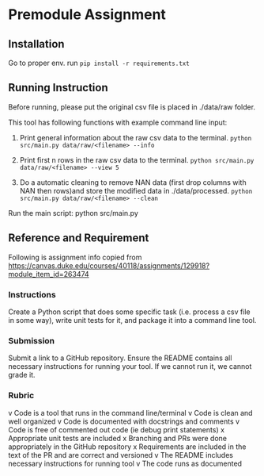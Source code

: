 # Premodule Assignment

## Installation

Go to proper env.
run `pip install -r requirements.txt`

## Running Instruction

Before running, please put the original csv file is placed in ./data/raw folder.

This tool has following functions with example command line input:
1. Print general information about the raw csv data to the terminal. 
`python src/main.py data/raw/<filename> --info`

2. Print first n rows in the raw csv data to the terminal.
`python src/main.py data/raw/<filename> --view 5`

3. Do a automatic cleaning to remove NAN data (first drop columns with NAN then rows)and store the modified data in ./data/processed.
`python src/main.py data/raw/<filename> --clean`

Run the main script: python src/main.py

## Reference and Requirement
Following is assignment info copied from https://canvas.duke.edu/courses/40118/assignments/129918?module_item_id=263474

### Instructions
Create a Python script that does some specific task (i.e. process a csv file in some way), write unit tests for it, and package it into a command line tool.

### Submission
Submit a link to a GitHub repository. Ensure the README contains all necessary instructions for running your tool. If we cannot run it, we cannot grade it. 

### Rubric
v Code is a tool that runs in the command line/terminal
v Code is clean and well organized
v Code is documented with docstrings and comments
v Code is free of commented out code (ie debug print statements)
x Appropriate unit tests are included
x Branching and PRs were done appropriately in the GitHub repository
x Requirements are included in the text of the PR and are correct and versioned
v The README includes necessary instructions for running tool
v The code runs as documented